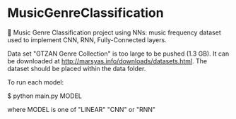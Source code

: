 # MusicGenreClassification
🎼 Music Genre Classification project using NNs: music frequency dataset used to implement CNN, RNN, Fully-Connected layers.

Data set "GTZAN Genre Collection" is too large to be pushed (1.3 GB). It can be downloaded at http://marsyas.info/downloads/datasets.html. The dataset should be placed within the data folder. 

To run each model: 

$ python main.py MODEL 

where MODEL is one of "LINEAR" "CNN" or "RNN"
